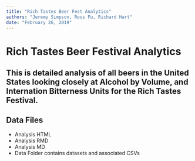 ```yaml
---
title: "Rich Tastes Beer Fest Analytics"
authors: "Jeremy Simpson, Ross Fu, Richard Hart"
date: "February 26, 2019"
---
```


# Rich Tastes Beer Festival Analytics

## This is detailed analysis of all beers in the United States looking closely at Alcohol by Volume, and Internation Bitterness Units for the Rich Tastes Festival.


## Data Files
* Analysis HTML
* Analysis RMD
* Analysis MD
* Data Folder contains datasets and associated CSVs
